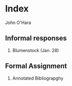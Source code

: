 # Index 

John O'Hara

## Informal responses 

1. Blumenstock (Jan. 28) 

## Formal Assignment

1. Annotated Bibliograpghy 
